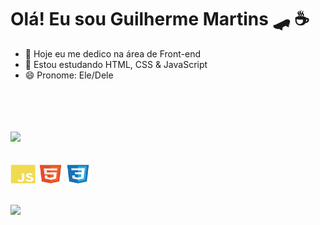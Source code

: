 <h1>Olá! Eu sou Guilherme Martins 🛹 ☕</h1>


- 🔭 Hoje eu me dedico na área de Front-end 
- 🌱 Estou estudando HTML, CSS & JavaScript
- 😄 Pronome: Ele/Dele
<br><br><br><br>

<div style="display: inline_block"><br>
<picture>
    <source 
      srcset="https://github-readme-stats.vercel.app/api?username=Martins-Guilherme&show_icons=true&theme=dark"
      media="(prefers-color-scheme: dark)"
    />
    <source
      srcset="https://github-readme-stats.vercel.app/api?username=Martins-Guilherme&show_icons=true"
      media="(prefers-color-scheme: light), (prefers-color-scheme: no-preference)"
    />
    <img src="https://github-readme-stats.vercel.app/api?username=Martins-Guilherme&show_icons=true" />

</picture>
<br><br><br>
</div>

<div>
  <img align="center" alt="Rafa-Js" height="30" width="40" src="https://raw.githubusercontent.com/devicons/devicon/master/icons/javascript/javascript-plain.svg">
  <img align="center" alt="Rafa-HTML" height="30" width="40" src="https://raw.githubusercontent.com/devicons/devicon/master/icons/html5/html5-original.svg">
  <img align="center" alt="Rafa-CSS" height="30" width="40" src="https://raw.githubusercontent.com/devicons/devicon/master/icons/css3/css3-original.svg">
  
  </div><br><br>
  
  
  
  <div>
    <a href="https://www.linkedin.com/in/guilherme-martins6991/" target="_blank"><img src="https://img.shields.io/badge/-LinkedIn-%230077B5?style=for-the-badge&logo=linkedin&logoColor=white" target="_blank"></a> 
  
  
  </div>
